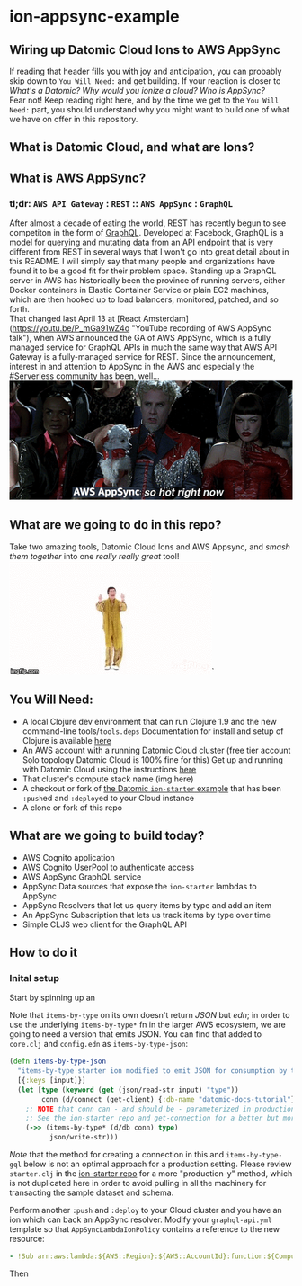 # ion-appsync-example

## Wiring up Datomic Cloud Ions to AWS AppSync
If reading that header fills you with joy and anticipation, you can probably skip down to `You Will Need:` and get building. If your reaction is closer to  
_What's a Datomic? Why would you ionize a cloud? Who is AppSync?_  
Fear not! Keep reading right here, and by the time we get to the `You Will Need:` part, you should understand why you might want to build one of what we have on offer in this repository.

## What is Datomic Cloud, and what are Ions?

## What is AWS AppSync?
### tl;dr: `AWS API Gateway` : `REST` :: `AWS AppSync` : `GraphQL`
After almost a decade of eating the world, REST has recently begun to see competiton in the form of [GraphQL](https://www.graphql.org). Developed at Facebook, GraphQL is a model for querying and mutating data from an API endpoint that is very different from REST in several ways that I won't go into great detail about in this README. I will simply say that many people and organizations have found it to be a good fit for their problem space. Standing up a GraphQL server in AWS has historically been the province of running servers, either Docker containers in Elastic Container Service or plain EC2 machines, which are then hooked up to load balancers, monitored, patched, and so forth.  
That changed last April 13 at [React Amsterdam] (https://youtu.be/P_mGa91wZ4o "YouTube recording of AWS AppSync talk"), when AWS announced the GA of AWS AppSync, which is a fully managed service for GraphQL APIs in much the same way that AWS API Gateway is a fully-managed service for REST. Since the announcement, interest in and attention to AppSync in the AWS and especially the #Serverless community has been, well... ![sohotrightnow "Very high"](./doc/images/appsyncsohot.png)

## What are we going to do in this repo?
Take two amazing tools, Datomic Cloud Ions and AWS Appsync, and _smash them together_ into one _really really great_ tool!
![ppap "Pen pineapple apple pen!"](./doc/images/ppap.gif)`

## You Will Need:
- A local Clojure dev environment that can run Clojure 1.9 and the new command-line tools/`tools.deps`
  Documentation for install and setup of Clojure is available [here](https://clojure.org/guides/getting_started)
- An AWS account with a running Datomic Cloud cluster (free tier account Solo topology Datomic Cloud is 100% fine for this)
  Get up and running with Datomic Cloud using the instructions [here](https://docs.datomic.com/cloud/setting-up.html)
- That cluster's compute stack name (img here)
- A checkout or fork of [the Datomic `ion-starter` example](https://github.com/datomic/ion-starter) that has been `:push`ed and `:deploy`ed to your Cloud instance
- A clone or fork of this repo

## What are we going to build today?
- AWS Cognito application
- AWS Cognito UserPool to authenticate access
- AWS AppSync GraphQL service
- AppSync Data sources that expose the `ion-starter` lambdas to AppSync
- AppSync Resolvers that let us query items by type and add an item
- An AppSync Subscription that lets us track items by type over time
- Simple CLJS web client for the GraphQL API

## How to do it

### Inital setup
Start by spinning up an 

Note that `items-by-type` on its own doesn't return _JSON_ but _edn_; in order to use the underlying `items-by-type*` fn in the larger AWS ecosystem, we are going to need a version that emits JSON. You can find that added to `core.clj` and `config.edn` as `items-by-type-json`:
```clojure
(defn items-by-type-json
  "items-by-type starter ion modified to emit JSON for consumption by the AWS service ecosystem"
  [{:keys [input]}]
  (let [type (keyword (get (json/read-str input) "type"))
        conn (d/connect (get-client) {:db-name "datomic-docs-tutorial"})]
    ;; NOTE that conn can - and should be - parameterized in production builds.
    ;; See the ion-starter repo and get-connection for a better but more verbose approach
    (->> (items-by-type* (d/db conn) type)
          json/write-str)))
```

*Note* that the method for creating a connection in this and `items-by-type-gql` below is not an optimal approach for a production setting. Please review `starter.clj` in the [ion-starter repo](https://github.com/datomic/ion-starter) for a more "production-y" method, which is not duplicated here in order to avoid pulling in all the machinery for transacting the sample dataset and schema.

Perform another `:push` and `:deploy` to your Cloud cluster and you have an ion which can back an AppSync resolver. Modify your `graphql-api.yml` template so that `AppSyncLambdaIonPolicy` contains a reference to the new resource: 
```YAML
- !Sub arn:aws:lambda:${AWS::Region}:${AWS::AccountId}:function:${ComputeStackName}-items-by-type-json
```
Then 